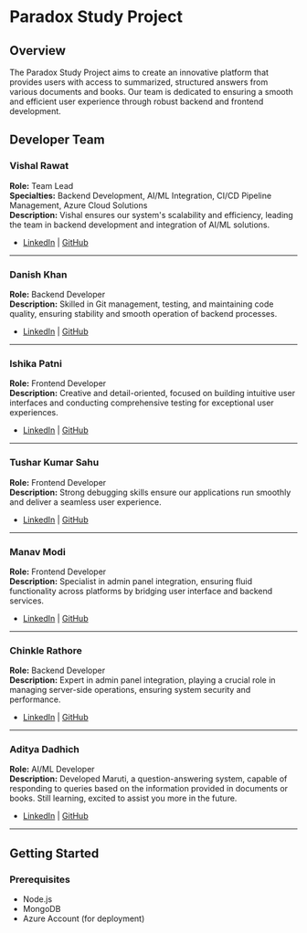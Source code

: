# Paradox Study Project

## Overview

The Paradox Study Project aims to create an innovative platform that provides users with access to summarized, structured answers from various documents and books. Our team is dedicated to ensuring a smooth and efficient user experience through robust backend and frontend development.

## Developer Team

### Vishal Rawat
**Role:** Team Lead  
**Specialties:** Backend Development, AI/ML Integration, CI/CD Pipeline Management, Azure Cloud Solutions  
**Description:** Vishal ensures our system's scalability and efficiency, leading the team in backend development and integration of AI/ML solutions.  
- [LinkedIn](https://www.linkedin.com/in/vishalrawat14/) | [GitHub](https://github.com/Vicky2114)

---

### Danish Khan
**Role:** Backend Developer  
**Description:** Skilled in Git management, testing, and maintaining code quality, ensuring stability and smooth operation of backend processes.  
- [LinkedIn](https://paradox-introduction.vercel.app/www.linkedin.com/in/danishkhan229) | [GitHub](https://paradox-introduction.vercel.app/www.github.com/Danish451)

---

### Ishika Patni
**Role:** Frontend Developer  
**Description:** Creative and detail-oriented, focused on building intuitive user interfaces and conducting comprehensive testing for exceptional user experiences.  
- [LinkedIn](https://www.linkedin.com/in/ishika-patni-66227a228) | [GitHub](https://github.com/ishika3838)

---

### Tushar Kumar Sahu
**Role:** Frontend Developer  
**Description:** Strong debugging skills ensure our applications run smoothly and deliver a seamless user experience.  
- [LinkedIn](https://linkedin.com/in/tushar-kumar-sahu-8a7245250) | [GitHub](https://github.com/KumarTusharSahu)

---

### Manav Modi
**Role:** Frontend Developer  
**Description:** Specialist in admin panel integration, ensuring fluid functionality across platforms by bridging user interface and backend services.  
- [LinkedIn](#) | [GitHub](#)

---

### Chinkle Rathore
**Role:** Backend Developer  
**Description:** Expert in admin panel integration, playing a crucial role in managing server-side operations, ensuring system security and performance.  
- [LinkedIn](http://surl.li/jwzhto) | [GitHub](#)

---

### Aditya Dadhich
**Role:** AI/ML Developer  
**Description:** Developed Maruti, a question-answering system, capable of responding to queries based on the information provided in documents or books. Still learning, excited to assist you more in the future.  
- [LinkedIn](https://www.linkedin.com/in/aditya-dadhich-0b872b264/) | [GitHub](https://github.com/adiibaba239)

---

## Getting Started

### Prerequisites

- Node.js
- MongoDB
- Azure Account (for deployment)

